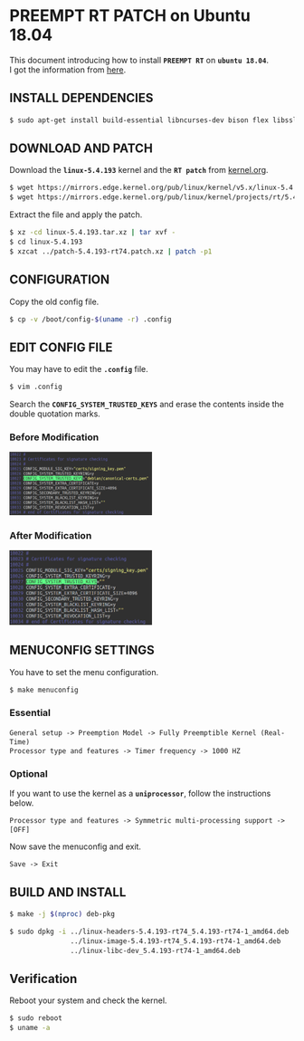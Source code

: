# PREEMPT RT PATCH on Ubuntu 18.04
This document introducing how to install **`PREEMPT RT`** on **`ubuntu 18.04`**.  
I got the information from [here](https://chenna.me/blog/2020/02/23/how-to-setup-preempt-rt-on-ubuntu-18-04/).

## INSTALL DEPENDENCIES
```bash
$ sudo apt-get install build-essential libncurses-dev bison flex libssl-dev libelf-dev git
```

## DOWNLOAD AND PATCH
Download the **`linux-5.4.193`** kernel and the **`RT patch`** from [kernel.org](https://kernel.org).
```bash
$ wget https://mirrors.edge.kernel.org/pub/linux/kernel/v5.x/linux-5.4.193.tar.xz
$ wget https://mirrors.edge.kernel.org/pub/linux/kernel/projects/rt/5.4/patch-5.4.193-rt74.patch.xz
```

Extract the file and apply the patch.
```bash    
$ xz -cd linux-5.4.193.tar.xz | tar xvf -
$ cd linux-5.4.193
$ xzcat ../patch-5.4.193-rt74.patch.xz | patch -p1
```
    
## CONFIGURATION
Copy the old config file.
```bash
$ cp -v /boot/config-$(uname -r) .config
```
    
## EDIT CONFIG FILE
You may have to edit the **`.config`** file.
```bash
$ vim .config
```
Search the **`CONFIG_SYSTEM_TRUSTED_KEYS`** and erase the contents inside the double quotation marks.  

### Before Modification
<img src="/img/before.png" width="50%" height="50%"/>

### After Modification
<img src="/img/after.png" width="50%" height="50%"/>

## MENUCONFIG SETTINGS
You have to set the menu configuration.
```bash
$ make menuconfig
```

### Essential
```
General setup -> Preemption Model -> Fully Preemptible Kernel (Real-Time)
Processor type and features -> Timer frequency -> 1000 HZ
```

### Optional
If you want to use the kernel as a **`uniprocessor`**, follow the instructions below.
```
Processor type and features -> Symmetric multi-processing support -> [OFF]
```

Now save the menuconfig and exit.
```
Save -> Exit
```
    
## BUILD AND INSTALL
```bash
$ make -j $(nproc) deb-pkg
```

```bash
$ sudo dpkg -i ../linux-headers-5.4.193-rt74_5.4.193-rt74-1_amd64.deb 
               ../linux-image-5.4.193-rt74_5.4.193-rt74-1_amd64.deb 
               ../linux-libc-dev_5.4.193-rt74-1_amd64.deb
```

## Verification
Reboot your system and check the kernel.
```bash
$ sudo reboot
$ uname -a
```

